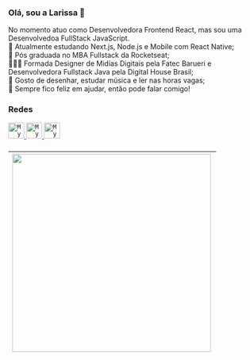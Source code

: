 ### Olá, sou a Larissa 👋
No momento atuo como Desenvolvedora Frontend React, mas sou uma Desenvolvedoa FullStack JavaScript. <br/>
🌱 Atualmente estudando Next.js, Node.js e Mobile com React Native; <br/>
🎯 Pós graduada no MBA Fullstack da Rocketseat; <br/>
👩🏽‍🎓 Formada Designer de Midias Digitais pela Fatec Barueri e Desenvolvedora Fullstack Java pela Digital House Brasil; <br/>
🎨 Gosto de desenhar, estudar música e ler nas horas vagas; <br/>
💬 Sempre fico feliz em ajudar, então pode falar comigo!

### Redes

<a href="https://www.linkedin.com/in/larrydiniz/">
  <code><img alt="My LinkedIn" width="32" src="https://github.com/larrydiniz/larrydiniz/assets/66534830/779c0bd8-762d-402b-8bbb-1e22c33d7fc3" /></code>
</a>

<a href="mailto:alarissadiniz@outlook.com">
  <code><img alt="My e-mail" width="32" src="https://github.com/larrydiniz/larrydiniz/assets/66534830/013e9228-77ce-477a-89d4-8f7d7b766df2" /></code>
</a>

<a href="https://www.behance.net/larrydiniz">
  <code><img alt="My e-mail" width="32" src="https://github.com/larrydiniz/larrydiniz/assets/66534830/b4bb094d-b0aa-47c9-9e60-8370c5d45cc4" /></code>
</a>

### 
| <img width="400px" align="left" src="https://github-readme-stats.vercel.app/api/top-langs/?username=larrydiniz&hide=html&layout=compact&theme=dracula&hide_border=true" /> |
| ------------- |
